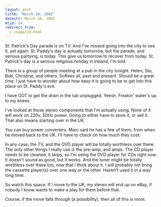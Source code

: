 ```yaml
---
layout: post
title: "March 16, 2002"
datestr: March 16, 2002
mtid: 24
redirect_from:
  - /saga/24.html
---
```


St. Patrick's Day parade is on TV. And I've missed going into the city to see
it, yet again. St. Paddy's day is actually tomorrow, but the parade, and serious
partying, is today. This give us tomorrow to recover from today. St. Patrick's
day is a serious religious holiday in Ireland, I'm told.

There is a group of people meeting at a pub in the city tonight. Helen, Stu,
Bob, Christine, and others. Softees all, past and present. Should be a great
time. I just have to wonder about how easy it is going to be to get into this
place on St. Paddy's eve.

I have GOT to get the drain in the tub unplugged. Yeesh. Freakin' water's up
to my knees.

I've looked at those stereo components that I'm actually using. None of it
will work on 220v, 50Hz power. Going to either have to store it, or sell it.
That also means starting over in the UK.

You can buy power converters. Marc said he has a few of them, from when he
moved back to the UK. I'll have to check on how much they cost.

In any case, the TV, and the DVD player will be totally worthless over there.
The only other things I really use is the pre-amp, and amps. The CD player needs
to be cleaned, it skips, so I'm using the DVD player for CDs right now. It doesn't
sound as good, but it works. And the tuner might be totally worthless over there
too, now that I think about it. I will probably not bring the cassette player(s)
over one way or the other. Haven't used it in a way long time.

So watch this space. If I move to the UK, my stereo will end up on eBay, if
nobody I know wants to make a play for them before that.

Course, if the move falls through (a possibility), then all of this is moot.

